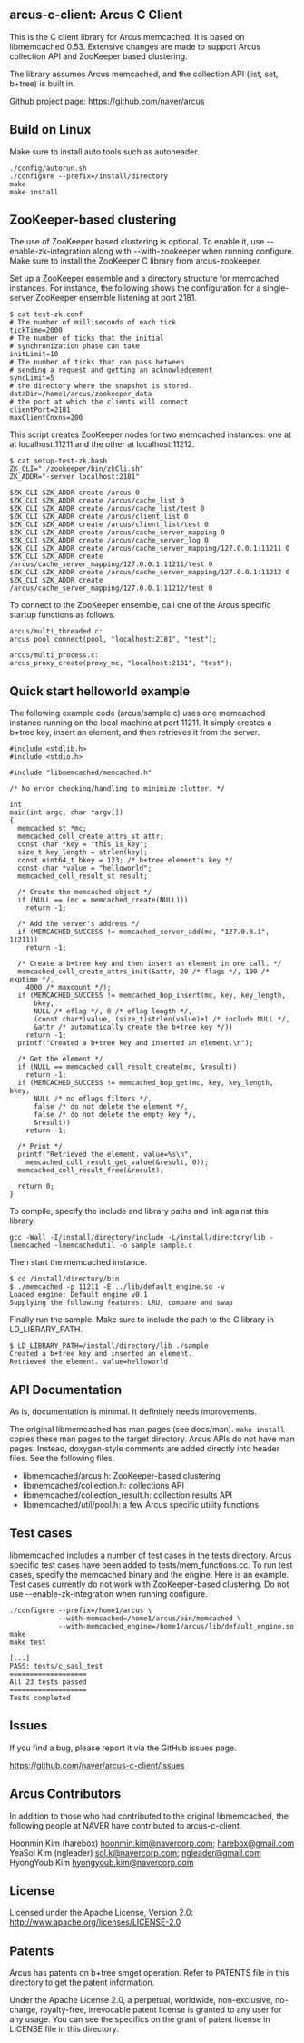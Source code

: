 ## arcus-c-client: Arcus C Client

This is the C client library for Arcus memcached.  It is based on
libmemcached 0.53.  Extensive changes are made to support Arcus
collection API and ZooKeeper based clustering.

The library assumes Arcus memcached, and the collection API (list,
set, b+tree) is built in.

Github project page:
https://github.com/naver/arcus

## Build on Linux

Make sure to install auto tools such as autoheader.

    ./config/autorun.sh
    ./configure --prefix=/install/directory
    make
    make install

## ZooKeeper-based clustering

The use of ZooKeeper based clustering is optional.  To enable it, use
--enable-zk-integration along with --with-zookeeper when running configure.
Make sure to install the ZooKeeper C library from arcus-zookeeper.

Set up a ZooKeeper ensemble and a directory structure for memcached
instances.  For instance, the following shows the configuration for
a single-server ZooKeeper ensemble listening at port 2181.
```
$ cat test-zk.conf
# The number of milliseconds of each tick
tickTime=2000
# The number of ticks that the initial
# synchronization phase can take
initLimit=10
# The number of ticks that can pass between
# sending a request and getting an acknowledgement
syncLimit=5
# the directory where the snapshot is stored.
dataDir=/home1/arcus/zookeeper_data
# the port at which the clients will connect
clientPort=2181
maxClientCnxns=200
```

This script creates ZooKeeper nodes for two memcached instances: one at at
localhost:11211 and the other at localhost:11212.
```
$ cat setup-test-zk.bash
ZK_CLI="./zookeeper/bin/zkCli.sh"
ZK_ADDR="-server localhost:2181"

$ZK_CLI $ZK_ADDR create /arcus 0
$ZK_CLI $ZK_ADDR create /arcus/cache_list 0
$ZK_CLI $ZK_ADDR create /arcus/cache_list/test 0
$ZK_CLI $ZK_ADDR create /arcus/client_list 0
$ZK_CLI $ZK_ADDR create /arcus/client_list/test 0
$ZK_CLI $ZK_ADDR create /arcus/cache_server_mapping 0
$ZK_CLI $ZK_ADDR create /arcus/cache_server_log 0
$ZK_CLI $ZK_ADDR create /arcus/cache_server_mapping/127.0.0.1:11211 0
$ZK_CLI $ZK_ADDR create /arcus/cache_server_mapping/127.0.0.1:11211/test 0
$ZK_CLI $ZK_ADDR create /arcus/cache_server_mapping/127.0.0.1:11212 0
$ZK_CLI $ZK_ADDR create /arcus/cache_server_mapping/127.0.0.1:11212/test 0
```

To connect to the ZooKeeper ensemble, call one of the Arcus specific
startup functions as follows.
```
arcus/multi_threaded.c:
arcus_pool_connect(pool, "localhost:2181", "test");

arcus/multi_process.c:
arcus_proxy_create(proxy_mc, "localhost:2181", "test");
```

## Quick start helloworld example

The following example code (arcus/sample.c) uses one memcached instance running on the local machine at port 11211.
It simply creates a b+tree key, insert an element, and then retrieves it from the server.

```
#include <stdlib.h>
#include <stdio.h>

#include "libmemcached/memcached.h"

/* No error checking/handling to minimize clutter. */

int
main(int argc, char *argv[])
{
  memcached_st *mc;
  memcached_coll_create_attrs_st attr;
  const char *key = "this_is_key";
  size_t key_length = strlen(key);
  const uint64_t bkey = 123; /* b+tree element's key */
  const char *value = "helloworld";
  memcached_coll_result_st result;

  /* Create the memcached object */
  if (NULL == (mc = memcached_create(NULL)))
    return -1;

  /* Add the server's address */
  if (MEMCACHED_SUCCESS != memcached_server_add(mc, "127.0.0.1", 11211))
    return -1;

  /* Create a b+tree key and then insert an element in one call. */
  memcached_coll_create_attrs_init(&attr, 20 /* flags */, 100 /* exptime */,
    4000 /* maxcount */);
  if (MEMCACHED_SUCCESS != memcached_bop_insert(mc, key, key_length,
      bkey,
      NULL /* eflag */, 0 /* eflag length */,
      (const char*)value, (size_t)strlen(value)+1 /* include NULL */,
      &attr /* automatically create the b+tree key */))
    return -1;
  printf("Created a b+tree key and inserted an element.\n");

  /* Get the element */
  if (NULL == memcached_coll_result_create(mc, &result))
    return -1;
  if (MEMCACHED_SUCCESS != memcached_bop_get(mc, key, key_length, bkey,
      NULL /* no eflags filters */,
      false /* do not delete the element */,
      false /* do not delete the empty key */,
      &result))
    return -1;
  
  /* Print */
  printf("Retrieved the element. value=%s\n",
    memcached_coll_result_get_value(&result, 0));
  memcached_coll_result_free(&result);
  
  return 0;
}
```

To compile, specify the include and library paths and link against this library.

```
gcc -Wall -I/install/directory/include -L/install/directory/lib -lmemcached -lmemcachedutil -o sample sample.c
```

Then start the memcached instance.
```
$ cd /install/directory/bin
$ ./memcached -p 11211 -E ../lib/default_engine.so -v
Loaded engine: Default engine v0.1
Supplying the following features: LRU, compare and swap

```

Finally run the sample. Make sure to include the path to the C library in LD_LIBRARY_PATH.
```
$ LD_LIBRARY_PATH=/install/directory/lib ./sample
Created a b+tree key and inserted an element.
Retrieved the element. value=helloworld
```

## API Documentation

As is, documentation is minimal.  It definitely needs improvements.

The original libmemcached has man pages (see docs/man).  `make install` copies
these man pages to the target directory.  Arcus APIs do not have man pages.
Instead, doxygen-style comments are added directly into header files.
See the following files.

- libmemcached/arcus.h: ZooKeeper-based clustering
- libmemcached/collection.h: collections API
- libmemcached/collection_result.h: collection results API
- libmemcached/util/pool.h: a few Arcus specific utility functions

## Test cases

libmemcached includes a number of test cases in the tests directory.  Arcus
specific test cases have been added to tests/mem_functions.cc.  To run test
cases, specify the memcached binary and the engine.  Here is an example.
Test cases currently do not work with ZooKeeper-based clustering.  Do not
use --enable-zk-integration when running configure.

    ./configure --prefix=/home1/arcus \
                --with-memcached=/home1/arcus/bin/memcached \
                --with-memcached_engine=/home1/arcus/lib/default_engine.so
    make
    make test
    
    [...]
    PASS: tests/c_sasl_test
    ===================
    All 23 tests passed
    ===================
    Tests completed

## Issues

If you find a bug, please report it via the GitHub issues page.

https://github.com/naver/arcus-c-client/issues

## Arcus Contributors

In addition to those who had contributed to the original libmemcached, the
following people at NAVER have contributed to arcus-c-client.

Hoonmin Kim (harebox) <hoonmin.kim@navercorp.com>; <harebox@gmail.com>  
YeaSol Kim (ngleader) <sol.k@navercorp.com>; <ngleader@gmail.com>  
HyongYoub Kim <hyongyoub.kim@navercorp.com>  

## License

Licensed under the Apache License, Version 2.0: http://www.apache.org/licenses/LICENSE-2.0

## Patents

Arcus has patents on b+tree smget operation.
Refer to PATENTS file in this directory to get the patent information.

Under the Apache License 2.0, a perpetual, worldwide, non-exclusive,
no-charge, royalty-free, irrevocable patent license is granted to any user for any usage.
You can see the specifics on the grant of patent license in LICENSE file in this directory.
